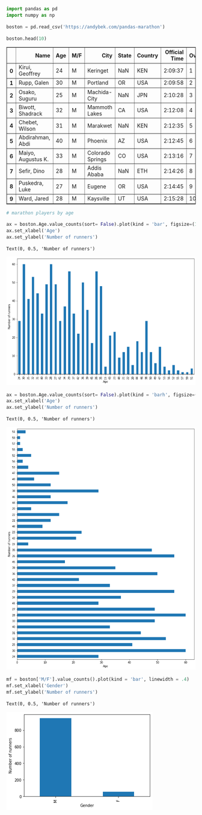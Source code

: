 ```python
import pandas as pd
import numpy as np
```


```python
boston = pd.read_csv('https://andybek.com/pandas-marathon')
```


```python
boston.head(10)
```




<div>
<style scoped>
    .dataframe tbody tr th:only-of-type {
        vertical-align: middle;
    }

    .dataframe tbody tr th {
        vertical-align: top;
    }

    .dataframe thead th {
        text-align: right;
    }
</style>
<table border="1" class="dataframe">
  <thead>
    <tr style="text-align: right;">
      <th></th>
      <th>Name</th>
      <th>Age</th>
      <th>M/F</th>
      <th>City</th>
      <th>State</th>
      <th>Country</th>
      <th>Official Time</th>
      <th>Overall</th>
      <th>Gender</th>
      <th>Years Ran</th>
    </tr>
  </thead>
  <tbody>
    <tr>
      <th>0</th>
      <td>Kirui, Geoffrey</td>
      <td>24</td>
      <td>M</td>
      <td>Keringet</td>
      <td>NaN</td>
      <td>KEN</td>
      <td>2:09:37</td>
      <td>1</td>
      <td>1</td>
      <td>NaN</td>
    </tr>
    <tr>
      <th>1</th>
      <td>Rupp, Galen</td>
      <td>30</td>
      <td>M</td>
      <td>Portland</td>
      <td>OR</td>
      <td>USA</td>
      <td>2:09:58</td>
      <td>2</td>
      <td>2</td>
      <td>NaN</td>
    </tr>
    <tr>
      <th>2</th>
      <td>Osako, Suguru</td>
      <td>25</td>
      <td>M</td>
      <td>Machida-City</td>
      <td>NaN</td>
      <td>JPN</td>
      <td>2:10:28</td>
      <td>3</td>
      <td>3</td>
      <td>NaN</td>
    </tr>
    <tr>
      <th>3</th>
      <td>Biwott, Shadrack</td>
      <td>32</td>
      <td>M</td>
      <td>Mammoth Lakes</td>
      <td>CA</td>
      <td>USA</td>
      <td>2:12:08</td>
      <td>4</td>
      <td>4</td>
      <td>NaN</td>
    </tr>
    <tr>
      <th>4</th>
      <td>Chebet, Wilson</td>
      <td>31</td>
      <td>M</td>
      <td>Marakwet</td>
      <td>NaN</td>
      <td>KEN</td>
      <td>2:12:35</td>
      <td>5</td>
      <td>5</td>
      <td>2015</td>
    </tr>
    <tr>
      <th>5</th>
      <td>Abdirahman, Abdi</td>
      <td>40</td>
      <td>M</td>
      <td>Phoenix</td>
      <td>AZ</td>
      <td>USA</td>
      <td>2:12:45</td>
      <td>6</td>
      <td>6</td>
      <td>NaN</td>
    </tr>
    <tr>
      <th>6</th>
      <td>Maiyo, Augustus K.</td>
      <td>33</td>
      <td>M</td>
      <td>Colorado Springs</td>
      <td>CO</td>
      <td>USA</td>
      <td>2:13:16</td>
      <td>7</td>
      <td>7</td>
      <td>NaN</td>
    </tr>
    <tr>
      <th>7</th>
      <td>Sefir, Dino</td>
      <td>28</td>
      <td>M</td>
      <td>Addis Ababa</td>
      <td>NaN</td>
      <td>ETH</td>
      <td>2:14:26</td>
      <td>8</td>
      <td>8</td>
      <td>NaN</td>
    </tr>
    <tr>
      <th>8</th>
      <td>Puskedra, Luke</td>
      <td>27</td>
      <td>M</td>
      <td>Eugene</td>
      <td>OR</td>
      <td>USA</td>
      <td>2:14:45</td>
      <td>9</td>
      <td>9</td>
      <td>NaN</td>
    </tr>
    <tr>
      <th>9</th>
      <td>Ward, Jared</td>
      <td>28</td>
      <td>M</td>
      <td>Kaysville</td>
      <td>UT</td>
      <td>USA</td>
      <td>2:15:28</td>
      <td>10</td>
      <td>10</td>
      <td>NaN</td>
    </tr>
  </tbody>
</table>
</div>




```python
# marathon players by age
```


```python
ax = boston.Age.value_counts(sort= False).plot(kind = 'bar', figsize=(12,8))
ax.set_xlabel('Age')
ax.set_ylabel('Number of runners')

```




    Text(0, 0.5, 'Number of runners')




    
![png](output_4_1.png)
    



```python
ax = boston.Age.value_counts(sort= False).plot(kind = 'barh', figsize=(12,16))
ax.set_xlabel('Age')
ax.set_ylabel('Number of runners')

```




    Text(0, 0.5, 'Number of runners')




    
![png](output_5_1.png)
    



```python
mf = boston['M/F'].value_counts().plot(kind = 'bar', linewidth = .4)
mf.set_xlabel('Gender')
mf.set_ylabel('Number of runners')
```




    Text(0, 0.5, 'Number of runners')




    
![png](output_6_1.png)
    



```python

```
